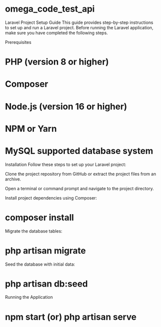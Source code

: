 # omega_code_test_api

Laravel Project Setup Guide
This guide provides step-by-step instructions to set up and run a Laravel project. Before running the Laravel application, make sure you have completed the following steps.

Prerequisites
# PHP (version 8 or higher)
# Composer
# Node.js (version 16 or higher)
# NPM or Yarn
# MySQL supported database system

Installation
Follow these steps to set up your Laravel project:

Clone the project repository from GitHub or extract the project files from an archive.

Open a terminal or command prompt and navigate to the project directory.

Install project dependencies using Composer:
#  composer install

Migrate the database tables:
#  php artisan migrate

Seed the database with initial data:
#  php artisan db:seed

Running the Application
#  npm start (or) php artisan serve
